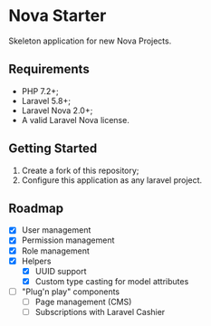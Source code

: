 # Nova Starter

Skeleton application for new Nova Projects.

## Requirements

- PHP 7.2+;
- Laravel 5.8+;
- Laravel Nova 2.0+;
- A valid Laravel Nova license.

## Getting Started

1. Create a fork of this repository;
2. Configure this application as any laravel project.

## Roadmap

- [x] User management
- [x] Permission management
- [x] Role management
- [x] Helpers
    - [x] UUID support
    - [x] Custom type casting for model attributes
- [ ] "Plug'n play" components
    - [ ] Page management (CMS)
    - [ ] Subscriptions with Laravel Cashier
